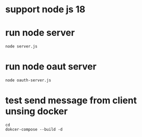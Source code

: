 # support node js 18
# run node server
    node server.js
# run node oaut server
    node oauth-server.js

# test send message from client unsing docker
    cd 
    dokcer-compose --build -d
